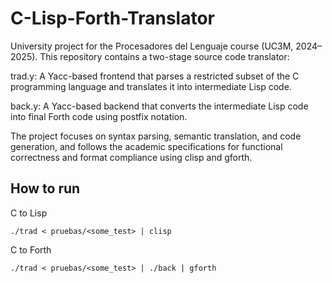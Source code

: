 # C-Lisp-Forth-Translator
University project for the Procesadores del Lenguaje course (UC3M, 2024–2025). This repository contains a two-stage source code translator:

trad.y: A Yacc-based frontend that parses a restricted subset of the C programming language and translates it into intermediate Lisp code.

back.y: A Yacc-based backend that converts the intermediate Lisp code into final Forth code using postfix notation.

The project focuses on syntax parsing, semantic translation, and code generation, and follows the academic specifications for functional correctness and format compliance using clisp and gforth.

## How to run
C to Lisp

```./trad < pruebas/<some_test> | clisp```

C to Forth

```./trad < pruebas/<some_test> | ./back | gforth```

